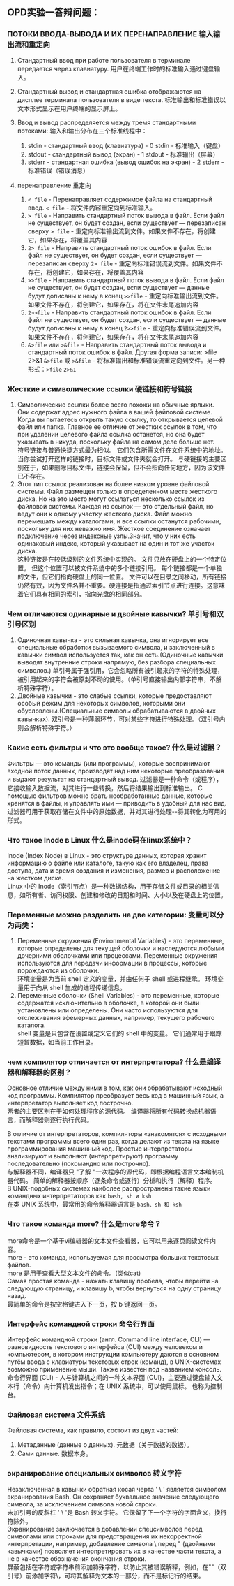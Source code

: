 ## OPD实验一答辩问题：

### ПОТОКИ ВВОДА-ВЫВОДА И ИХ ПЕРЕНАПРАВЛЕНИЕ 输入输出流和重定向
1. Стандартный ввод при работе пользователя в терминале передается через клавиатуру.
用户在终端工作时的标准输入通过键盘输入。

2. Стандартный вывод и стандартная ошибка отображаются на дисплее терминала пользователя в виде текста.
标准输出和标准错误以文本形式显示在用户终端的显示屏上。

3. Ввод и вывод распределяется между тремя стандартными потоками:
输入和输出分布在三个标准线程中：
   1. stdin - стандартный ввод (клавиатура) - 0
   stdin - 标准输入（键盘）
   2. stdout - стандартный вывод (экран) - 1
   stdout - 标准输出（屏幕）
   3. stderr - стандартная ошибка (вывод ошибок на экран) - 2
   stderr - 标准错误（错误消息）

4. перенаправление 重定向
      1. `< file` - Перенаправляет содержимое файла на стандартный ввод.
      `< file` - 将文件内容重定向到标准输入。
      2. `> file` - Направить стандартный поток вывода в файл. Если файл не существует, он будет создан, если существует — перезаписан сверху
      `> file` - 重定向标准输出流到文件。如果文件不存在，将创建它，如果存在，将覆盖其内容
      3. `2> file` - Направить стандартный поток ошибок в файл. Если файл не существует, он будет создан, если существует — перезаписан сверху
      `2> file` - 重定向标准错误流到文件。如果文件不存在，将创建它，如果存在，将覆盖其内容
      4. `>>file` - Направить стандартный поток вывода в файл. Если файл не существует, он будет создан, если существует — данные будут дописаны к нему в конец
       `>>file` - 重定向标准输出流到文件。如果文件不存在，将创建它，如果存在，将在文件末尾追加内容
      5. `2>>file` - Направить стандартный поток ошибок в файл. Если файл не существует, он будет создан, если существует — данные будут дописаны к нему в конец
      `2>>file` - 重定向标准错误流到文件。如果文件不存在，将创建它，如果存在，将在文件末尾追加内容
      6. `&>file` или `>&file` - Направить стандартный поток вывода и стандартный поток ошибок в файл. Другая форма записи: >file 2>&1
      `&>file` 或 `>&file` - 将标准输出和标准错误流重定向到文件。另一种形式：`>file` `2>&1`

### Жесткие и символические ссылки 硬链接和符号链接
1. Символические ссылки более всего похожи на обычные ярлыки. Они содержат адрес нужного файла в вашей файловой системе. Когда вы пытаетесь открыть такую ссылку, то открывается целевой файл или папка. Главное ее отличие от жестких ссылок в том, что при удалении целевого файла ссылка останется, но она будет указывать в никуда, поскольку файла на самом деле больше нет.  
符号链接与普通快捷方式最为相似。 它们包含所需文件在文件系统中的地址。 当你尝试打开这样的链接时，目标文件或文件夹就会打开。 与硬链接的主要区别在于，如果删除目标文件，链接会保留，但不会指向任何地方，因为该文件已不存在。  
2. Этот тип ссылок реализован на более низком уровне файловой системы. Файл размещен только в определенном месте жесткого диска. Но на это место могут ссылаться несколько ссылок из файловой системы. Каждая из ссылок — это отдельный файл, но ведут они к одному участку жесткого диска. Файл можно перемещать между каталогами, и все ссылки останутся рабочими, поскольку для них неважно имя.
Жесткое соединение означает подключение через индексные узлы.Значит, что у них есть одинаковый индекс, который указывает на один и тот же участок диска.  
这种链接是在较低级别的文件系统中实现的。 文件只放在硬盘上的一个特定位置。 但这个位置可以被文件系统中的多个链接引用。 每个链接都是一个单独的文件，但它们指向硬盘上的同一位置。 文件可以在目录之间移动，所有链接仍然有效，因为文件名并不重要。硬连接是指通过索引节点进行连接。这意味着它们具有相同的索引，指向光盘的相同部分。

### Чем отличаются одинарные и двойные кавычки? 单引号和双引号区别
1. Одиночная кавычка - это сильная кавычка, она игнорирует все специальные обработки вызываемого символа, и заключенный в кавычки символ используется так, как он есть.(Одиночные кавычки выводят внутренние строки напрямую, без разбора специальных символов.)
单引号属于强引用，它会忽略所有被引起来的字符的特殊处理，被引用起来的字符会被原封不动的使用。（单引号直接输出内部字符串，不解析特殊字符）。
2. Двойные кавычки - это слабые ссылки, которые предоставляют особый режим для некоторых символов, которыми они обусловлены.(Специальные символы обрабатываются в двойных кавычках).
双引号是一种薄弱环节，可对某些字符进行特殊处理。（双引号内则会解析特殊字符。）

### Какие есть фильтры и что это вообще такое? 什么是过滤器？
Фильтры — это команды (или программы), которые воспринимают входной поток данных, производят над ним некоторые преобразования и выдают результат на стандартный вывод.
过滤器是一种命令（或程序），它接收输入数据流，对其进行一些转换，然后将结果输出到标准输出。
С помощью фильтров можно брать необработанные данные, которые хранятся в файлы, и управлять ими — приводить в удобный для нас вид.  
过滤器可用于获取存储在文件中的原始数据，并对其进行处理--将其转化为可用的形式。  

### Что такое Inode в Linux 什么是inode码在linux系统中？
Inode (Index Node) в Linux - это структура данных, которая хранит информацию о файле или каталоге, такую как его владелец, права доступа, дата и время создания и изменения, размер и расположение на жестком диске.  
Linux 中的 Inode（索引节点）是一种数据结构，用于存储文件或目录的相关信息，如所有者、访问权限、创建和修改的日期和时间、大小以及在硬盘上的位置。

### Переменные можно разделить на две категории: 变量可以分为两类：
1. Переменные окружения (Environmental Variables) - это переменные, которые определены для текущей оболочки и наследуются любыми дочерними оболочками или процессами. Переменные окружения используются для передачи информации в процессы, которые порождаются из оболочки.  
环境变量是为当前 shell 定义的变量，并由任何子 shell 或进程继承。 环境变量用于向从 shell 生成的进程传递信息。  
2. Переменные оболочки (Shell Variables) - это переменные, которые содержатся исключительно в оболочке, в которой они были установлены или определены. Они часто используются для отслеживания эфемерных данных, например, текущего рабочего каталога.  
shell 变量是只包含在设置或定义它们的 shell 中的变量。 它们通常用于跟踪短暂数据，如当前工作目录。

### чем компилятор отличается от интерпретатора? 什么是编译器和解释器的区别？
Основное отличие между ними в том, как они обрабатывают исходный код программы. Компилятор преобразует весь код в машинный язык, а интерпретатор выполняет код построчно.  
两者的主要区别在于如何处理程序的源代码。 编译器将所有代码转换成机器语言，而解释器则逐行执行代码。  

В отличие от интерпретаторов, компиляторы «знакомятся» с исходными текстами программы всего один раз, когда делают из текста на языке программирования машинный код.
Простые интерпретаторы анализируют и выполняют (интерпретируют) программу последовательно (покомандно или построчно).  
与解释器不同，编译器只 "了解 "一次程序的源代码，即根据编程语言文本编制机器代码。 简单的解释器按顺序（逐条命令或逐行）分析和执行（解释）程序。  
В UNIX-подобных системах наиболее распространены такие языки командных интерпретаторов как `bash, sh и ksh`  
在类 UNIX 系统中，最常用的命令解释器语言是 `bash、sh 和 ksh`

### Что такое команда more? 什么是more命令？
more命令是一个基于vi编辑器的文本文件查看器，它可以用来逐页阅读文件内容。  
more - это команда, используемая для просмотра больших текстовых файлов.  
more 是用于查看大型文本文件的命令。(类似cat)  
Самая простая команда - нажать клавишу пробела, чтобы перейти на следующую страницу, и клавишу b, чтобы вернуться на одну страницу назад.  
最简单的命令是按空格键进入下一页，按 b 键返回一页。

### Интерфейс командной строки 命令行界面
Интерфейс командной строки (англ. Command line interface, CLI) — разновидность текстового интерфейса (CUI) между человеком и компьютером, в котором инструкции компьютеру даются в основном путём ввода с клавиатуры текстовых строк (команд), в UNIX-системах возможно применение мыши. Также известен под названием консоль.  
命令行界面 (CLI) - 人与计算机之间的一种文本界面 (CUI)，主要通过键盘输入文本行（命令）向计算机发出指令；在 UNIX 系统中，可以使用鼠标。 也称为控制台。

### Файловая система 文件系统
Файловая система, как правило, состоит из двух частей:

1. Метаданные (данные о данных).
元数据（关于数据的数据）。  
2. Сами данные.
数据本身。

### экранирование специальных символов 转义字符
Незаключенная в кавычки обратная косая черта ' \ ' является символом экранирования Bash. Он сохраняет буквальное значение следующего символа, за исключением символа новой строки.  
未加引号的反斜杠 ' \ '是 Bash 转义字符。 它保留了下一个字符的字面含义，换行符除外。  
Экранирование заключается в добавлении спецсимволов перед символами или строками для предотвращения их некорректной интерпретации, например, добавление символа \ перед " (двойными кавычками) позволяет интерпретировать их в качестве части текста, а не в качестве обозначения окончания строки.   
屏蔽包括在字符或字符串前添加特殊字符，以防止其被错误解释，例如，在""（双引号）前添加字符\，可将其解释为文本的一部分，而不是标记行的结束。  